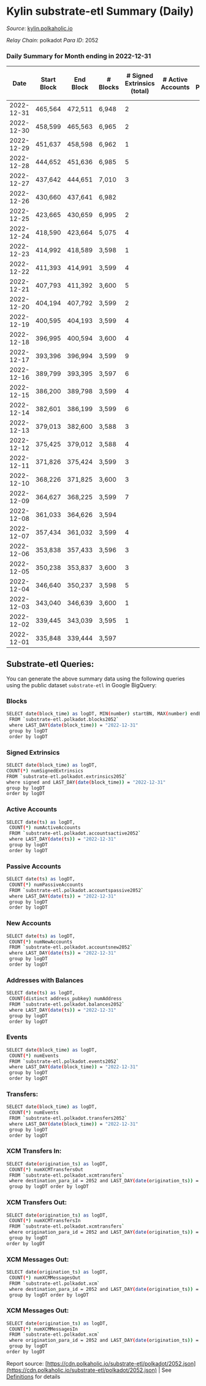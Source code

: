 # Kylin substrate-etl Summary (Daily)

_Source_: [kylin.polkaholic.io](https://kylin.polkaholic.io)

*Relay Chain*: polkadot
*Para ID*: 2052



### Daily Summary for Month ending in 2022-12-31


| Date | Start Block | End Block | # Blocks | # Signed Extrinsics (total) | # Active Accounts | # Passive | # New | # Addresses with Balances | # Events | # Transfers | # XCM Transfers In | # XCM Transfers Out | # XCM In | # XCM Out | Issues | 
| ---- | ----------- | --------- | -------- | --------------------------- | ----------------- | --------- | ----- | ------------------------- | -------- | ----------- | ------------------ | ------------------- | -------- | --------- | ------ |
| 2022-12-31 | 465,564 | 472,511 | 6,948 | 2 |  |  |  | 1,106 | 13,906 |   |   |   |  |  |  |
| 2022-12-30 | 458,599 | 465,563 | 6,965 | 2 |  |  |  |  | 13,940 |   |   |   |  |  |  |
| 2022-12-29 | 451,637 | 458,598 | 6,962 | 1 |  |  |  |  | 13,931 |   |   |   |  |  |  |
| 2022-12-28 | 444,652 | 451,636 | 6,985 | 5 |  |  |  |  | 13,988 | 2  |   |   |  |  |  |
| 2022-12-27 | 437,642 | 444,651 | 7,010 | 3 |  |  |  |  | 14,033 |   |   |   |  |  |  |
| 2022-12-26 | 430,660 | 437,641 | 6,982 |  |  |  |  |  | 13,968 |   |   |   |  |  |  |
| 2022-12-25 | 423,665 | 430,659 | 6,995 | 2 |  |  |  |  | 14,000 |   |   |   |  |  |  |
| 2022-12-24 | 418,590 | 423,664 | 5,075 | 4 |  |  |  |  | 10,165 | 1  |   |   |  |  |  |
| 2022-12-23 | 414,992 | 418,589 | 3,598 | 1 |  |  |  |  | 7,201 |   |   |   |  |  |  |
| 2022-12-22 | 411,393 | 414,991 | 3,599 | 4 |  |  |  |  | 7,212 |   |   |   |  |  |  |
| 2022-12-21 | 407,793 | 411,392 | 3,600 | 5 |  |  |  |  | 7,217 |   |   |   |  |  |  |
| 2022-12-20 | 404,194 | 407,792 | 3,599 | 2 |  |  |  |  | 7,206 |   |   |   |  |  |  |
| 2022-12-19 | 400,595 | 404,193 | 3,599 | 4 |  |  |  |  | 7,212 |   |   |   |  |  |  |
| 2022-12-18 | 396,995 | 400,594 | 3,600 | 4 |  |  |  |  | 7,214 | 1  |   |   |  |  |  |
| 2022-12-17 | 393,396 | 396,994 | 3,599 | 9 |  |  |  |  | 7,225 |   |   |   |  |  |  |
| 2022-12-16 | 389,799 | 393,395 | 3,597 | 6 |  |  |  |  | 7,217 | 2  |   |   |  |  |  |
| 2022-12-15 | 386,200 | 389,798 | 3,599 | 4 |  |  |  |  | 7,212 |   |   |   |  |  |  |
| 2022-12-14 | 382,601 | 386,199 | 3,599 | 6 |  |  |  |  | 7,218 |   |   |   |  |  |  |
| 2022-12-13 | 379,013 | 382,600 | 3,588 | 3 |  |  |  |  | 7,187 |   |   |   |  |  |  |
| 2022-12-12 | 375,425 | 379,012 | 3,588 | 4 |  |  |  |  | 7,190 |   |   |   |  |  |  |
| 2022-12-11 | 371,826 | 375,424 | 3,599 | 3 |  |  |  |  | 7,209 |   |   |   |  |  |  |
| 2022-12-10 | 368,226 | 371,825 | 3,600 | 3 |  |  |  |  | 7,213 | 2  |   |   |  |  |  |
| 2022-12-09 | 364,627 | 368,225 | 3,599 | 7 |  |  |  |  | 7,221 | 1  |   |   |  |  |  |
| 2022-12-08 | 361,033 | 364,626 | 3,594 |  |  |  |  |  | 7,190 |   |   |   |  |  |  |
| 2022-12-07 | 357,434 | 361,032 | 3,599 | 4 |  |  |  |  | 7,212 |   |   |   |  |  |  |
| 2022-12-06 | 353,838 | 357,433 | 3,596 | 3 |  |  |  |  | 7,202 |   |   |   |  |  |  |
| 2022-12-05 | 350,238 | 353,837 | 3,600 | 3 |  |  |  |  | 7,211 |   |   |   |  |  |  |
| 2022-12-04 | 346,640 | 350,237 | 3,598 | 5 |  |  |  |  | 7,213 |   |   |   |  |  |  |
| 2022-12-03 | 343,040 | 346,639 | 3,600 | 1 |  |  |  |  | 7,205 |   |   |   |  |  |  |
| 2022-12-02 | 339,445 | 343,039 | 3,595 | 1 |  |  |  |  | 7,194 |   |   |   |  |  |  |
| 2022-12-01 | 335,848 | 339,444 | 3,597 |  |  |  |  |  | 7,196 |   |   |   |  |  |  |

## Substrate-etl Queries:
You can generate the above summary data using the following queries using the public dataset `substrate-etl` in Google BigQuery:

### Blocks
```bash
SELECT date(block_time) as logDT, MIN(number) startBN, MAX(number) endBN, COUNT(*) numBlocks 
 FROM `substrate-etl.polkadot.blocks2052`  
 where LAST_DAY(date(block_time)) = "2022-12-31" 
 group by logDT 
 order by logDT
```

### Signed Extrinsics
```bash
SELECT date(block_time) as logDT, 
COUNT(*) numSignedExtrinsics 
FROM `substrate-etl.polkadot.extrinsics2052`  
where signed and LAST_DAY(date(block_time)) = "2022-12-31" 
group by logDT 
order by logDT
```

### Active Accounts
```bash
SELECT date(ts) as logDT, 
 COUNT(*) numActiveAccounts 
 FROM `substrate-etl.polkadot.accountsactive2052` 
 where LAST_DAY(date(ts)) = "2022-12-31" 
 group by logDT 
 order by logDT
```

### Passive Accounts
```bash
SELECT date(ts) as logDT, 
 COUNT(*) numPassiveAccounts 
 FROM `substrate-etl.polkadot.accountspassive2052` 
 where LAST_DAY(date(ts)) = "2022-12-31" 
 group by logDT 
 order by logDT
```

### New Accounts
```bash
SELECT date(ts) as logDT, 
 COUNT(*) numNewAccounts 
 FROM `substrate-etl.polkadot.accountsnew2052` 
 where LAST_DAY(date(ts)) = "2022-12-31" 
 group by logDT
 order by logDT
```

### Addresses with Balances
```bash
SELECT date(ts) as logDT,
 COUNT(distinct address_pubkey) numAddress 
 FROM `substrate-etl.polkadot.balances2052` 
 where LAST_DAY(date(ts)) = "2022-12-31" 
 group by logDT 
 order by logDT
```

### Events
```bash
SELECT date(block_time) as logDT, 
 COUNT(*) numEvents 
 FROM `substrate-etl.polkadot.events2052` 
 where LAST_DAY(date(block_time)) = "2022-12-31" 
 group by logDT 
 order by logDT
```

### Transfers:
```bash
SELECT date(block_time) as logDT, 
 COUNT(*) numEvents 
 FROM `substrate-etl.polkadot.transfers2052` 
 where LAST_DAY(date(block_time)) = "2022-12-31" 
 group by logDT 
 order by logDT
```

### XCM Transfers In:
```bash
SELECT date(origination_ts) as logDT, 
 COUNT(*) numXCMTransfersOut 
 FROM `substrate-etl.polkadot.xcmtransfers` 
 where destination_para_id = 2052 and LAST_DAY(date(origination_ts)) = "2022-12-31" 
 group by logDT order by logDT
```

### XCM Transfers Out:
```bash
SELECT date(origination_ts) as logDT, 
 COUNT(*) numXCMTransfersIn 
 FROM `substrate-etl.polkadot.xcmtransfers` 
 where origination_para_id = 2052 and LAST_DAY(date(origination_ts)) = "2022-12-31" 
 group by logDT 
order by logDT
```

### XCM Messages Out:
```bash
SELECT date(origination_ts) as logDT, 
 COUNT(*) numXCMMessagesOut 
 FROM `substrate-etl.polkadot.xcm` 
 where destination_para_id = 2052 and LAST_DAY(date(origination_ts)) = "2022-12-31" 
 group by logDT order by logDT
```

### XCM Messages Out:
```bash
SELECT date(origination_ts) as logDT, 
 COUNT(*) numXCMMessagesIn 
 FROM `substrate-etl.polkadot.xcm` 
 where origination_para_id = 2052 and LAST_DAY(date(origination_ts)) = "2022-12-31" 
 group by logDT 
order by logDT
```


Report source: [https://cdn.polkaholic.io/substrate-etl/polkadot/2052.json](https://cdn.polkaholic.io/substrate-etl/polkadot/2052.json) | See [Definitions](/DEFINITIONS.md) for details
